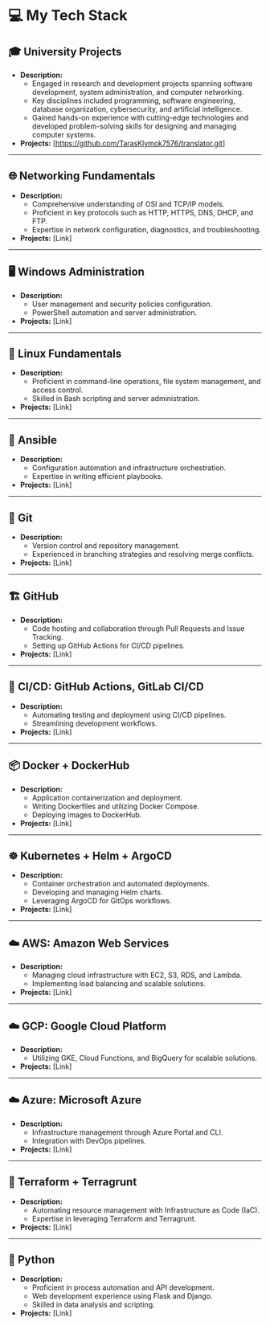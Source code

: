 # 💻 My Tech Stack

## 🎓 University Projects
- **Description:**
  - Engaged in research and development projects spanning software development, system administration, and computer networking.
  - Key disciplines included programming, software engineering, database organization, cybersecurity, and artificial intelligence.
  - Gained hands-on experience with cutting-edge technologies and developed problem-solving skills for designing and managing computer systems.
- **Projects:**
  [https://github.com/TarasKlymok7576/translator.git]
---

## 🌐 Networking Fundamentals 
- **Description:**
  - Comprehensive understanding of OSI and TCP/IP models.
  - Proficient in key protocols such as HTTP, HTTPS, DNS, DHCP, and FTP.
  - Expertise in network configuration, diagnostics, and troubleshooting.
- **Projects:** [Link]

---

## 🖥️ Windows Administration
- **Description:**
  - User management and security policies configuration.
  - PowerShell automation and server administration.
- **Projects:** [Link]

---

## 🐧 Linux Fundamentals
- **Description:**
  - Proficient in command-line operations, file system management, and access control.
  - Skilled in Bash scripting and server administration.
- **Projects:** [Link]

---

## 🤖 Ansible
- **Description:**
  - Configuration automation and infrastructure orchestration.
  - Expertise in writing efficient playbooks.
- **Projects:** [Link]

---

## 🔄 Git
- **Description:**
  - Version control and repository management.
  - Experienced in branching strategies and resolving merge conflicts.
- **Projects:** [Link]

---

## 🏗️ GitHub
- **Description:**
  - Code hosting and collaboration through Pull Requests and Issue Tracking.
  - Setting up GitHub Actions for CI/CD pipelines.
- **Projects:** [Link]

---

## 🚀 CI/CD: GitHub Actions, GitLab CI/CD
- **Description:**
  - Automating testing and deployment using CI/CD pipelines.
  - Streamlining development workflows.
- **Projects:** [Link]

---

## 📦 Docker + DockerHub
- **Description:**
  - Application containerization and deployment.
  - Writing Dockerfiles and utilizing Docker Compose.
  - Deploying images to DockerHub.
- **Projects:** [Link]

---

## ☸️ Kubernetes + Helm + ArgoCD
- **Description:**
  - Container orchestration and automated deployments.
  - Developing and managing Helm charts.
  - Leveraging ArgoCD for GitOps workflows.
- **Projects:** [Link]

---

## ☁️ AWS: Amazon Web Services
- **Description:**
  - Managing cloud infrastructure with EC2, S3, RDS, and Lambda.
  - Implementing load balancing and scalable solutions.
- **Projects:** [Link]

---

## ☁️ GCP: Google Cloud Platform
- **Description:**
  - Utilizing GKE, Cloud Functions, and BigQuery for scalable solutions.
- **Projects:** [Link]

---

## ☁️ Azure: Microsoft Azure
- **Description:**
  - Infrastructure management through Azure Portal and CLI.
  - Integration with DevOps pipelines.
- **Projects:** [Link]

---

## 🔧 Terraform + Terragrunt
- **Description:**
  - Automating resource management with Infrastructure as Code (IaC).
  - Expertise in leveraging Terraform and Terragrunt.
- **Projects:** [Link]

---

## 🐍 Python
- **Description:**
  - Proficient in process automation and API development.
  - Web development experience using Flask and Django.
  - Skilled in data analysis and scripting.
- **Projects:** [Link]
